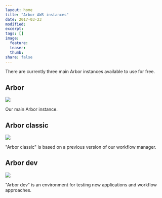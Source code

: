 ```yaml
---
layout: home
title: "Arbor AWS instances"
date: 2017-03-23
modified:
excerpt:
tags: []
image:
  feature:
  teaser:
  thumb:
share: false
---
```






There are currently three main Arbor instances available to use for free.


<div class="tiles">
<div class="tile">
  <h2 class="post-title">Arbor</h2>
  <a href="http://arbor.arborworkflows.com"><img src="{{ site.baseurl }}/images/aws_logo.png"></a>
  <p class="post-excerpt">Our main Arbor instance.</p>
</div><!-- /.tile -->

<div class="tile">
  <h2 class="post-title">Arbor classic</h2>
  <a href="http://arborclassic.arborworkflows.com:9080"><img src="{{ site.baseurl }}/images/classic_logo.png"></a>
  <p class="post-excerpt">"Arbor classic" is based on a previous version of our workflow manager.</p>
</div><!-- /.tile -->


<div class="tile">
  <h2 class="post-title">Arbor dev</h2>
  <a href="http://arbordev.arborworkflows.com"><img src="{{ site.baseurl }}/images/dev_logo.png"></a>
  <p class="post-excerpt">"Arbor dev" is an environment for testing new applications and workflow approaches.</p>
</div><!-- /.tile -->


</div><!-- /.tiles -->
